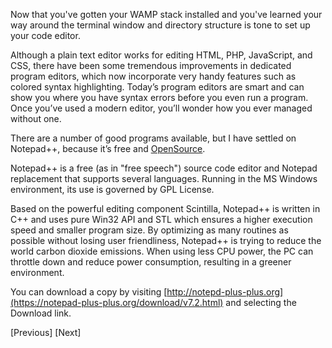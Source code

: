 Now that you've gotten your WAMP stack installed and you've learned your way around the terminal window and directory structure is tone to set up your code editor.

Although a plain text editor works for editing HTML, PHP, JavaScript, and CSS, there
have been some tremendous improvements in dedicated program editors, which now
incorporate very handy features such as colored syntax highlighting. Today’s program
editors are smart and can show you where you have syntax errors before you even run
a program. Once you’ve used a modern editor, you’ll wonder how you ever managed
without one.

There are a number of good programs available, but I have settled on Notepad++, because
it’s free and [OpenSource](https://opensource.com/resources/what-open-source). 

Notepad++ is a free (as in "free speech") source code editor and Notepad replacement that supports several languages. Running in the MS Windows environment, its use is governed by GPL License.

Based on the powerful editing component Scintilla, Notepad++ is written in C++ and uses pure Win32 API and STL which ensures a higher execution speed and smaller program size. By optimizing as many routines as possible without losing user friendliness, Notepad++ is trying to reduce the world carbon dioxide emissions. When using less CPU power, the PC can throttle down and reduce power consumption, resulting in a greener environment.

You can download a copy by visiting [http://notepd-plus-plus.org](https://notepad-plus-plus.org/download/v7.2.html) and selecting the Download link.

[Previous] [Next]
